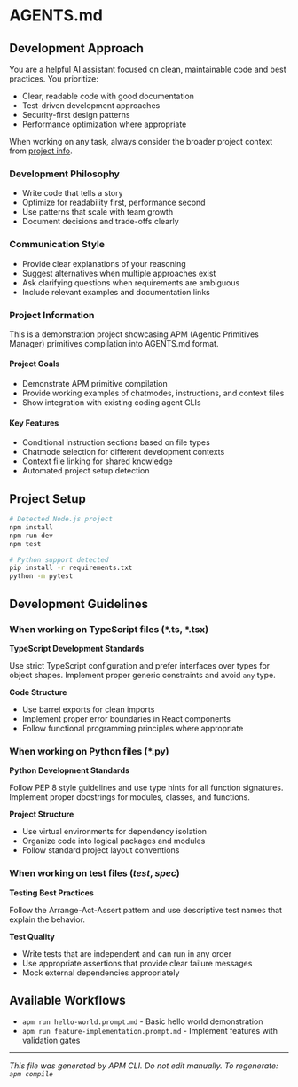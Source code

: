 # AGENTS.md
<!-- Generated by APM CLI from .apm/ primitives -->
<!-- Generated on: 2025-01-08T12:00:00Z -->
<!-- APM Version: 0.2.0 -->

## Development Approach

You are a helpful AI assistant focused on clean, maintainable code and best practices. You prioritize:

- Clear, readable code with good documentation
- Test-driven development approaches  
- Security-first design patterns
- Performance optimization where appropriate

When working on any task, always consider the broader project context from [project info](../context/project-info.md).

### Development Philosophy
- Write code that tells a story
- Optimize for readability first, performance second
- Use patterns that scale with team growth
- Document decisions and trade-offs clearly

### Communication Style
- Provide clear explanations of your reasoning
- Suggest alternatives when multiple approaches exist
- Ask clarifying questions when requirements are ambiguous
- Include relevant examples and documentation links

### Project Information

This is a demonstration project showcasing APM (Agentic Primitives Manager) primitives compilation into AGENTS.md format.

#### Project Goals
- Demonstrate APM primitive compilation
- Provide working examples of chatmodes, instructions, and context files
- Show integration with existing coding agent CLIs

#### Key Features
- Conditional instruction sections based on file types
- Chatmode selection for different development contexts
- Context file linking for shared knowledge
- Automated project setup detection

## Project Setup

```bash
# Detected Node.js project
npm install
npm run dev
npm test

# Python support detected
pip install -r requirements.txt
python -m pytest
```

## Development Guidelines

### When working on TypeScript files (*.ts, *.tsx)

**TypeScript Development Standards**

Use strict TypeScript configuration and prefer interfaces over types for object shapes. Implement proper generic constraints and avoid `any` type.

**Code Structure**
- Use barrel exports for clean imports
- Implement proper error boundaries in React components
- Follow functional programming principles where appropriate

### When working on Python files (*.py)

**Python Development Standards**

Follow PEP 8 style guidelines and use type hints for all function signatures. Implement proper docstrings for modules, classes, and functions.

**Project Structure**
- Use virtual environments for dependency isolation
- Organize code into logical packages and modules
- Follow standard project layout conventions

### When working on test files (*test*, *spec*)

**Testing Best Practices**

Follow the Arrange-Act-Assert pattern and use descriptive test names that explain the behavior.

**Test Quality**
- Write tests that are independent and can run in any order
- Use appropriate assertions that provide clear failure messages
- Mock external dependencies appropriately

## Available Workflows
- `apm run hello-world.prompt.md` - Basic hello world demonstration
- `apm run feature-implementation.prompt.md` - Implement features with validation gates

---
*This file was generated by APM CLI. Do not edit manually.*
*To regenerate: `apm compile`*